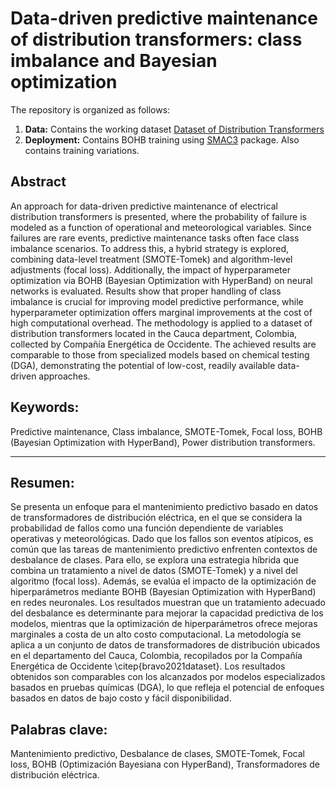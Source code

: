 # Data-driven predictive maintenance of distribution transformers: class imbalance and Bayesian optimization

The repository is organized as follows:

1. **Data:** Contains the working dataset [Dataset of Distribution Transformers](https://data.mendeley.com/datasets/yzyj46xpmy/4)
2. **Deployment:** Contains BOHB training using [SMAC3](https://github.com/automl/SMAC3) package. Also contains training variations.

## Abstract

An approach for data-driven predictive maintenance of electrical distribution transformers is presented, where the probability of failure is modeled as a function of operational and meteorological variables. Since failures are rare events, predictive maintenance tasks often face class imbalance scenarios. To address this, a hybrid strategy is explored, combining data-level treatment (SMOTE-Tomek) and algorithm-level adjustments (focal loss). Additionally, the impact of hyperparameter optimization via BOHB (Bayesian Optimization with HyperBand) on neural networks is evaluated.
Results show that proper handling of class imbalance is crucial for improving model predictive performance, while hyperparameter optimization offers marginal improvements at the cost of high computational overhead. The methodology is applied to a dataset of distribution transformers located in the Cauca department, Colombia, collected by Compañía Energética de Occidente. The achieved results are comparable to those from specialized models based on chemical testing (DGA), demonstrating the potential of low-cost, readily available data-driven approaches.

## Keywords:

Predictive maintenance, Class imbalance, SMOTE-Tomek, Focal loss, BOHB (Bayesian Optimization with HyperBand), Power distribution transformers.

---

## Resumen: 

Se presenta un enfoque para el mantenimiento predictivo basado en datos de transformadores de distribución eléctrica, en el que se considera la probabilidad de fallos como una función dependiente de variables operativas y meteorológicas. Dado que los fallos son eventos atípicos, es común que las tareas de mantenimiento predictivo enfrenten contextos de desbalance de clases. Para ello, se explora una estrategia híbrida que combina un tratamiento a nivel de datos (SMOTE-Tomek) y a nivel del algoritmo (focal loss). Además, se evalúa el impacto de la optimización de hiperparámetros mediante BOHB (Bayesian Optimization with HyperBand) en redes neuronales. Los resultados muestran que un tratamiento adecuado del desbalance es determinante para mejorar la capacidad predictiva de los modelos, mientras que la optimización de hiperparámetros ofrece mejoras marginales a costa de un alto costo computacional. La metodología se aplica a un conjunto de datos de transformadores de distribución ubicados en el departamento del Cauca, Colombia, recopilados por la Compañía Energética de Occidente \citep{bravo2021dataset}. Los resultados obtenidos son comparables con los alcanzados por modelos especializados basados en pruebas químicas (DGA), lo que refleja el potencial de enfoques basados en datos de bajo costo y fácil disponibilidad.

## Palabras clave: 

Mantenimiento predictivo, Desbalance de clases, SMOTE-Tomek, Focal loss, BOHB (Optimización Bayesiana con HyperBand), Transformadores de distribución eléctrica.



 
